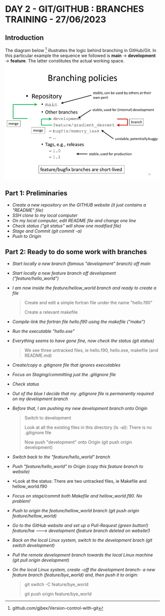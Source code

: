 
# DAY 2 - GIT/GITHUB : BRANCHES TRAINING - 27/06/2023

## Introduction

The diagram below [^1] illustrates the logic behind branching in GitHub/Git. In this particular example the sequence we followed is **main** $\rightarrow$ **development** $\rightarrow$ **feature**. The latter  constitutes the actual working space.
![](slide54.png)
## Part 1: Preliminaries
- *Create a new repository on the GITHUB website (it just contains a "README" file)*
- *SSH clone to my local computer*
- *On my local computer, edit README file and change one line*
- *Check status ("git status" will show one modified file)*
- *Stage and Commit (git commit -a)*
- *Push to Origin*

## Part 2: Ready to  do some work with branches
- *Start locally a new branch (famous "development" branch) off main*
- *Start locally a new feature branch off development ("feature/hello_world")*
- *I am now inside the feature/hellow_world branch and ready to create a file*
  
    > Create and edit a simple fortran file under the name "hello.f90"
    > 
    > Create a relevant makefile

- *Compile-link the fortran file hello.f90 using the makefile ("make")*
- *Run the executable "hello.exe"*
- *Everything seems to have gone fine, now check the status (git status)*

    > We see three untracked files, ie hello.f90, hello.exe, makefile (and README.md)

- *Create/copy a .gitignore file that ignores executables*
- *Focus on Staging/committing just the .gitignore file*
- *Check status*
- *Out of the blue I decide that my .gitignore file is permanently required on my development branch*
- *Before that, I am pushing my new development branch onto Origin*
  
    > Switch to development
    >
    > Look at all the existing files in this directory (ls -al): There is no .gitignore file
    > 
    > Now push "development" onto Origin (git push origin development)
    
- *Switch back to the "feature/hello_world" branch*
- *Push "feature/hello_world" to Origin (copy this feature branch to website)*
- *Look at the status: There are two untracked files, ie Makefile and hellow_world.f90
- *Focus on stage/commit both Makefile and hellow_world.f90. No problem!*
- *Push to origin the feature/hellow_world branch (git push origin feature/hellow_world)*
- *Go to the GitHub website and set up a Pull-Request (green button!) feature/hw ---> development (feature branch deleted on website!)*
- *Back on the local Linux system, switch to the development brach (git switch development)*
- *Pull the remote development branch towards the local Linux machine (git pull origin development)* 
- *On the local Linux system, create -off the development branch- a new feature branch (feature/bye_world) and, then push it to origin:*  

    > git switch -C feature/bye_world
    >
    > git push origin feature/bye_world

[^1]: github.com/gjbex/Version-control-with-git
